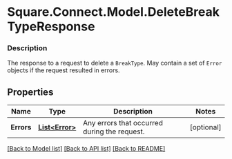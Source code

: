 # Square.Connect.Model.DeleteBreakTypeResponse

### Description

The response to a request to delete a `BreakType`. May contain a set  of `Error` objects if the request resulted in errors.

## Properties

Name | Type | Description | Notes
------------ | ------------- | ------------- | -------------
**Errors** | [**List&lt;Error&gt;**](Error.md) | Any errors that occurred during the request. | [optional] 



[[Back to Model list]](../README.md#documentation-for-models) [[Back to API list]](../README.md#documentation-for-api-endpoints) [[Back to README]](../README.md)

